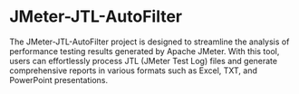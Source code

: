 # JMeter-JTL-AutoFilter
The JMeter-JTL-AutoFilter project is designed to streamline the analysis of performance testing results generated by Apache JMeter. With this tool, users can effortlessly process JTL (JMeter Test Log) files and generate comprehensive reports in various formats such as Excel, TXT, and PowerPoint presentations.
